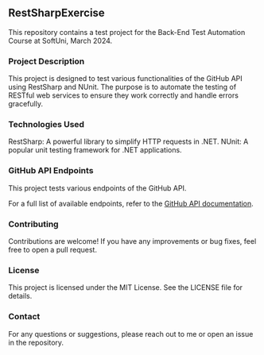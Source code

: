 ## RestSharpExercise
This repository contains a test project for the Back-End Test Automation Course at SoftUni, March 2024.

### Project Description
This project is designed to test various functionalities of the GitHub API using RestSharp and NUnit. The purpose is to automate the testing of RESTful web services to ensure they work correctly and handle errors gracefully.

### Technologies Used
RestSharp: A powerful library to simplify HTTP requests in .NET.
NUnit: A popular unit testing framework for .NET applications.

### GitHub API Endpoints
This project tests various endpoints of the GitHub API.

For a full list of available endpoints, refer to the [GitHub API documentation](https://docs.github.com/en/rest).

### Contributing
Contributions are welcome! If you have any improvements or bug fixes, feel free to open a pull request.

### License
This project is licensed under the MIT License. See the LICENSE file for details.

### Contact
For any questions or suggestions, please reach out to me or open an issue in the repository.
